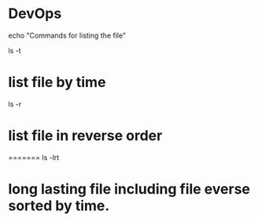 # DevOps

echo "Commands for listing the file"

ls -t 

# list file by time

ls -r

# list file in reverse order

=======
ls -lrt
# long lasting file including file everse sorted by time.

